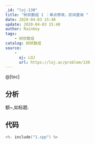 ```yaml
---
_id: "loj-130"
title: "树状数组 1 ：单点修改，区间查询 "
date: 2020-04-03 15:48
update: 2020-04-03 15:48
author: Rainboy
tags:
    - 树状数组
catalog: 树状数组
source: 
    - 
      oj: LOJ
      url: https://loj.ac/problem/130
---
```


@[toc]

## 分析

额~,如标题.


## 代码

```c
<%- include("1.cpp") %>
```

